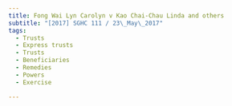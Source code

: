 ```yaml
---
title: Fong Wai Lyn Carolyn v Kao Chai-Chau Linda and others 
subtitle: "[2017] SGHC 111 / 23\_May\_2017"
tags:
  - Trusts
  - Express trusts
  - Trusts
  - Beneficiaries
  - Remedies
  - Powers
  - Exercise

---
```


